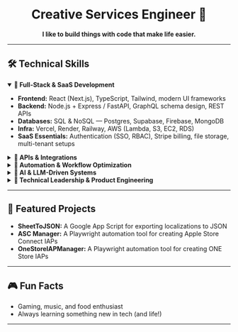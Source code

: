 <!-- Minimalist profile README for shaesmith-epic -->

<h1 align="center">Creative Services Engineer 🚀</h1>

<p align="center"><b>I like to build things with code that make life easier.</b></p>

---

## 🛠️ Technical Skills

<details open>
  <summary><strong>🔹 Full-Stack & SaaS Development</strong></summary>
  
  - **Frontend:** React (Next.js), TypeScript, Tailwind, modern UI frameworks
  - **Backend:** Node.js + Express / FastAPI, GraphQL schema design, REST APIs
  - **Databases:** SQL & NoSQL — Postgres, Supabase, Firebase, MongoDB
  - **Infra:** Vercel, Render, Railway, AWS (Lambda, S3, EC2, RDS)
  - **SaaS Essentials:** Authentication (SSO, RBAC), Stripe billing, file storage, multi-tenant setups
</details>

<details>
  <summary><strong>🔹 APIs & Integrations</strong></summary>
  
  - API layers & integrations: POS systems, Notion, GitHub, Google Docs, more
  - API versioning strategies (e.g., Istio routing for zero-downtime at GoTo Foods)
  - Connecting 3rd-party services: Slack apps, email parsers, social media APIs, healthcare device integrations
</details>

<details>
  <summary><strong>🔹 Automation & Workflow Optimization</strong></summary>
  
  - Test automation: Cypress, Playwright, Puppeteer
  - Creative tech automation: content pipelines, OCR + AI-powered document parsing (Yomi, Lantern)
  - CI/CD: GitHub Actions, Vercel/Render deploy pipelines
</details>

<details>
  <summary><strong>🔹 AI & LLM-Driven Systems</strong></summary>
  
  - LangChain, LlamaIndex, RAG pipelines
  - Open-source LLMs (Mistral, LLaMA, Phi-2) & OpenAI APIs
  - Built Primr (Slack-based AI onboarding), AI-powered document intelligence at Yomi
</details>

<details>
  <summary><strong>🔹 Technical Leadership & Product Engineering</strong></summary>
  
  - Founding engineer at Lantern (led PHP→Node migration, SOC 2 compliance in 3 months)
  - Managed cross-functional teams, sprint planning, product roadmaps
  - Strong at bridging technical & product, specs, stakeholder alignment, and delivering clean code
</details>

---

## 🌟 Featured Projects

- **SheetToJSON:** A Google App Script for exporting localizations to JSON
- **ASC Manager:** A Playwright automation tool for creating Apple Store Connect IAPs
- **OneStoreIAPManager:** A Playwright automation tool for creating ONE Store IAPs

---

## 🎮 Fun Facts

- Gaming, music, and food enthusiast
- Always learning something new in tech (and life!)

---

<!-- Pop of color: accent divider --><p align="center">

<!-- Optionally add social links below -->

<!--
## Connect

[LinkedIn](#) • [Website](#) • [Twitter](#)
-->
